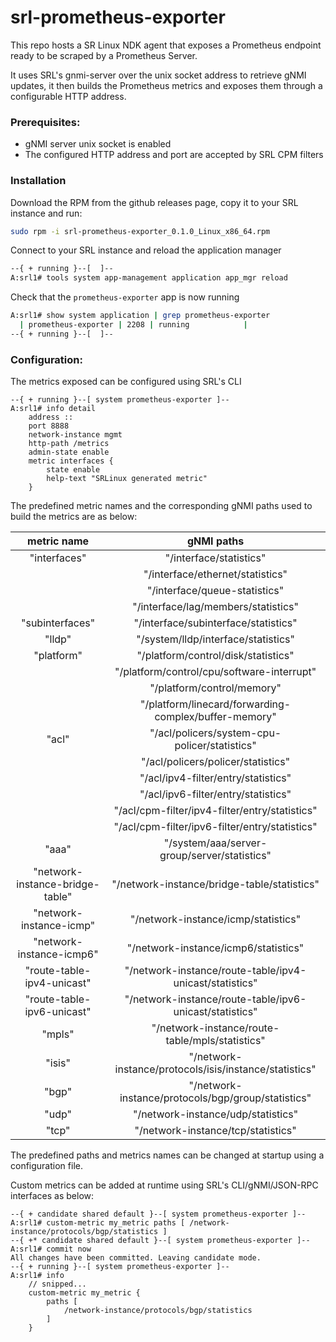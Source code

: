 # srl-prometheus-exporter

This repo hosts a SR Linux NDK agent that exposes a Prometheus endpoint ready to be scraped by a Prometheus Server.

It uses SRL's gnmi-server over the unix socket address to retrieve gNMI updates, it then builds the Prometheus metrics and exposes them through a configurable HTTP address.

### Prerequisites:

- gNMI server unix socket is enabled
- The configured HTTP address and port are accepted by SRL CPM filters

### Installation

Download the RPM from the github releases page, copy it to your SRL instance and run:
```bash
sudo rpm -i srl-prometheus-exporter_0.1.0_Linux_x86_64.rpm
```

Connect to your SRL instance and reload the application manager
```bash
--{ + running }--[  ]--                                                                                                                                              
A:srl1# tools system app-management application app_mgr reload
```

Check that the `prometheus-exporter` app is now running
```bash
A:srl1# show system application | grep prometheus-exporter                                                                                                           
  | prometheus-exporter | 2208 | running            |                                    | 2021-09-10T21:31:30.691Z |
--{ + running }--[  ]--     
```

### Configuration:

The metrics exposed can be configured using SRL's CLI

```text
--{ + running }--[ system prometheus-exporter ]--
A:srl1# info detail
    address ::
    port 8888
    network-instance mgmt
    http-path /metrics
    admin-state enable
    metric interfaces {
        state enable
        help-text "SRLinux generated metric"
    }
```

The predefined metric names and the corresponding gNMI paths used to build the metrics are as below: 

|               metric name              	|                            gNMI paths                          	|
|:--------------------------------------:	|:--------------------------------------------------------------:	|
|               "interfaces"             	|     "/interface/statistics"                                    	|
|                                        	|     "/interface/ethernet/statistics"                          	|
|                                        	|     "/interface/queue-statistics"                              	|
|                                        	|     "/interface/lag/members/statistics"                       	|
|             "subinterfaces"            	|     "/interface/subinterface/statistics"                       	|
|                  "lldp"                	|     "/system/lldp/interface/statistics"                        	|
|                "platform"              	|     "/platform/control/disk/statistics"                        	|
|                                        	|     "/platform/control/cpu/software-interrupt"                 	|
|                                        	|     "/platform/control/memory"                                 	|
|                                        	|     "/platform/linecard/forwarding-complex/buffer-memory"      	|
|                  "acl"                 	|     "/acl/policers/system-cpu-policer/statistics"              	|
|                                        	|     "/acl/policers/policer/statistics"                         	|
|                                        	|     "/acl/ipv4-filter/entry/statistics"                        	|
|                                        	|     "/acl/ipv6-filter/entry/statistics"                        	|
|                                        	|     "/acl/cpm-filter/ipv4-filter/entry/statistics"             	|
|                                        	|     "/acl/cpm-filter/ipv6-filter/entry/statistics"             	|
|                  "aaa"                 	|     "/system/aaa/server-group/server/statistics"               	|
|     "network-instance-bridge-table"    	|     "/network-instance/bridge-table/statistics"                	|
|         "network-instance-icmp"        	|     "/network-instance/icmp/statistics"                        	|
|         "network-instance-icmp6"       	|     "/network-instance/icmp6/statistics"                       	|
|        "route-table-ipv4-unicast"      	|     "/network-instance/route-table/ipv4-unicast/statistics"    	|
|        "route-table-ipv6-unicast"      	|     "/network-instance/route-table/ipv6-unicast/statistics"    	|
|                  "mpls"                	|     "/network-instance/route-table/mpls/statistics"            	|
|                  "isis"                	|     "/network-instance/protocols/isis/instance/statistics"     	|
|                  "bgp"                 	|     "/network-instance/protocols/bgp/group/statistics"         	|
|                  "udp"                 	|     "/network-instance/udp/statistics"                         	|
|                  "tcp"                 	|     "/network-instance/tcp/statistics"                         	|

The predefined paths and metrics names can be changed at startup using a configuration file.

Custom metrics can be added at runtime using SRL's CLI/gNMI/JSON-RPC interfaces as below:

```text
--{ + candidate shared default }--[ system prometheus-exporter ]--
A:srl1# custom-metric my_metric paths [ /network-instance/protocols/bgp/statistics ]
--{ +* candidate shared default }--[ system prometheus-exporter ]-- 
A:srl1# commit now
All changes have been committed. Leaving candidate mode.
--{ + running }--[ system prometheus-exporter ]--
A:srl1# info                                                                                                                                                      
    // snipped...
    custom-metric my_metric {
        paths [
            /network-instance/protocols/bgp/statistics
        ]
    }
```
